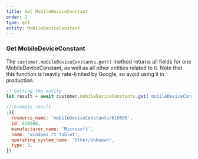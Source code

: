 ```yaml
---
title: Get MobileDeviceConstant
order: 2
type: get
entity: MobileDeviceConstant
---
```


### Get MobileDeviceConstant

The `customer.mobileDeviceConstants.get()` method returns all fields for one MobileDeviceConstant, as well as all other entities related to it. Note that this function is heavily rate-limited by Google, so avoid using it in production.

```javascript
// Getting the entity
let result = await customer.mobileDeviceConstants.get('mobileDeviceConstants/610508')
```

```javascript
// Example result
;({
  resource_name: 'mobileDeviceConstants/610508',
  id: 610508,
  manufacturer_name: 'Microsoft',
  name: 'windows rt tablet',
  operating_system_name: 'Other/Unknown',
  type: 3,
})
```
